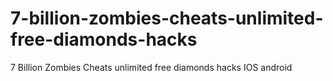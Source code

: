 # 7-billion-zombies-cheats-unlimited-free-diamonds-hacks
7 Billion Zombies Cheats unlimited free diamonds hacks IOS android
